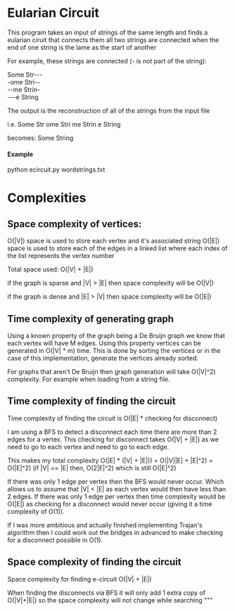 # Eularian Circuit

This program takes an input of strings  of the same length and finds a eularian ciruit that connects them all
two strings are connected when the end of one string is the lame as the start of another

For example, these strings are connected (- is not part of the string):

Some Str---<br>
-ome Stri--<br>
--me Strin-<br>
---e String<br>

The output is the reconstruction of all of the strings from the input file

i.e.
Some Str
ome Stri
me Strin
e String

becomes: 
Some String


#### Example
python ecircuit.py wordstrings.txt 

# Complexities

Space complexity of vertices:
------------------------------

O(|V|) space is used to store each vertex and it's associated string
O(|E|) space is used to store each of the edges in a linked list where each index of the list
represents the vertex number

Total space used: O(|V| + |E|)

if the graph is sparse and |V| > |E| then space complexity will be O(|V|)

if the graph is dense and |E| > |V| then space complexity will be O(|E|)

Time complexity of generating graph
-----------------------------------

Using a known property of the graph being a De Bruijn graph we know that each vertex will have
M edges. Using this property vertices can be generated in O(|V| * m) time. This is done by
sorting the vertices or in the case of this implementation, generate the vertices already
sorted.

For graphs that aren't De Bruijn then graph generation will take O(|V|^2) complexity. For example
when loading from a string file.



Time complexity of finding the circuit
--------------------------------------

Time complexity of finding the circuit is O(|E| * checking for disconnect)

I am using a BFS to detect a disconnect each time there are more than 2 edges for a
vertex. This checking for disconnect takes O(|V| + |E|) as we need to go to each vertex
and need to go to each edge.

This makes my total complexity
O(|E| * (|V| + |E|))
= O(|V||E| + |E|^2)
= O(|E|^2)              (if |V| == |E| then, O(2|E|^2) which is still O(|E|^2)

If there was only 1 edge per vertex then the BFS would never occur. Which allows us to assume
that |V| < |E| as each vertex would then have less than 2 edges. If there was only 1 edge per vertex
then time complexity would be O(|E|) as checking for a disconnect would never occur (giving it
a time complexity of O(1)).


If I was more ambitious and actually finished implementing Trajan's algorithm then I could work out
the bridges in advanced to make checking for a disconnect possible in O(1).

Space complexity of finding the circuit
--------------------------------------

Space complexity for finding e-circuit
O(|V| + |E|)

When finding the disconnects via BFS it will only add 1 extra copy of O(|V|+|E|) so the
space complexity will not change while searching
"""

